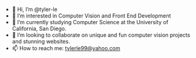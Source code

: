 - 👋 Hi, I’m @tyler-le
- 👀 I’m interested in Computer Vision and Front End Development
- 🌱 I’m currently studying Computer Science at the University of California, San Diego.
- 💞️ I’m looking to collaborate on unique and fun computer vision projects and stunning websites.
- 📫 How to reach me: tylerle99@yahoo.com

<!---
tyler-le/tyler-le is a ✨ special ✨ repository because its `README.md` (this file) appears on your GitHub profile.
You can click the Preview link to take a look at your changes.
--->
